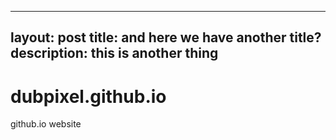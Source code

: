
---
layout: post
title: and here we have another title?
description: this is another thing
---

# dubpixel.github.io
github.io website
